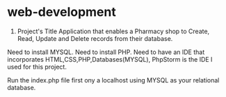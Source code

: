 # web-development

1. Project's Title
Application that enables a Pharmacy shop to Create, Read, Update and Delete records from their
database.

Need to install MYSQL.
Need to install PHP.
Need to have an IDE that incorporates HTML,CSS,PHP,Databases(MYSQL), PhpStorm is the IDE I used for this project.

Run the index.php file first ony a localhost using MYSQL as your relational database.
